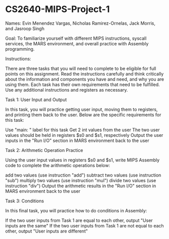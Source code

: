 # CS2640-MIPS-Project-1

Names: Evin Menendez Vargas, Nicholas Ramirez-Ornelas, Jack Morris, and Jasroop Singh

Goal: To familiarize yourself with different MIPS instructions, syscall services, the MARS environment, and overall practice with Assembly programming.

Instructions:

There are three tasks that you will need to complete to be eligible for full points on this assignment. Read the instructions carefully and think critically about the information and components you have and need, and why you are using them. Each task has their own requirements that need to be fulfilled. Use any additional instructions and registers as necessary. 

Task 1: User Input and Output

In this task, you will practice getting user input, moving them to registers, and printing them back to the user. Below are the specific requirements for this task:

Use "main: " label for this task
Get 2 int values from the user
The two user values should be held in registers $s0 and $s1, respectively
Output the user inputs in the "Run I/O" section in MARS environment back to the user

Task 2: Arithmetic Operation Practice

Using the user input values in registers $s0 and $s1, write MIPS Assembly code to complete the arithmetic operations below:

add two values (use instruction "add")
subtract two values (use instruction "sub")
multiply two values (use instruction "mul")
divide two values (use instruction "div")
Output the arithmetic results in the "Run I/O" section in MARS environment back to the user

Task 3: Conditions

In this final task, you will practice how to do conditions in Assembly:

If the two user inputs from Task 1 are equal to each other, output "User inputs are the same"
If the two user inputs from Task 1 are not equal to each other, output "User inputs are different"
